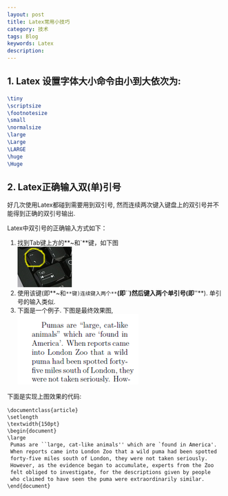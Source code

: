 ```yaml
---
layout: post
title: Latex常用小技巧
category: 技术
tags: Blog
keywords: Latex
description: 
---
```


## 1. Latex 设置字体大小命令由小到大依次为:  
```tex
\tiny
\scriptsize
\footnotesize
\small 
\normalsize
\large
\Large
\LARGE
\huge
\Huge
```

## 2. Latex正确输入双(单)引号

 


好几次使用Latex都碰到需要用到双引号, 然而连续两次键入键盘上的双引号并不能得到正确的双引号输出.

Latex中双引号的正确输入方式如下：  

1. 找到Tab键上方的**~和`**键，如下图  
![pix1](/assets/img/tech/latex/double-quote-mark.jpg)
2. 使用该键(即**~和`**键)连续键入两个**`**(即**``**)然后键入两个单引号(即**''**). 单引号的输入类似.  
3. 下面是一个例子. 下图是最终效果图,  
![pix2](/assets/img/tech/latex/double-quote-mark-example.png)   
  
下面是实现上图效果的代码:  
  



    \documentclass{article}
    \setlength
    \textwidth{150pt}
    \begin{document}
    \large
     Pumas are ``large, cat-like animals'' which are `found in America'. 
     When reports came into London Zoo that a wild puma had been spotted 
     forty-five miles south of London, they were not taken seriously. 
     However, as the evidence began to accumulate, experts from the Zoo 
     felt obliged to investigate, for the descriptions given by people 
     who claimed to have seen the puma were extraordinarily similar. 
    \end{document}




